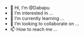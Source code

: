 - 👋 Hi, I’m @Dabapu
- 👀 I’m interested in ...
- 🌱 I’m currently learning ...
- 💞️ I’m looking to collaborate on ...
- 📫 How to reach me ...

<!---
Dabapu/Dabapu is a ✨ special ✨ repository because its `README.md` (this file) appears on your GitHub profile.
You can click the Preview link to take a look at your changes.
--->
